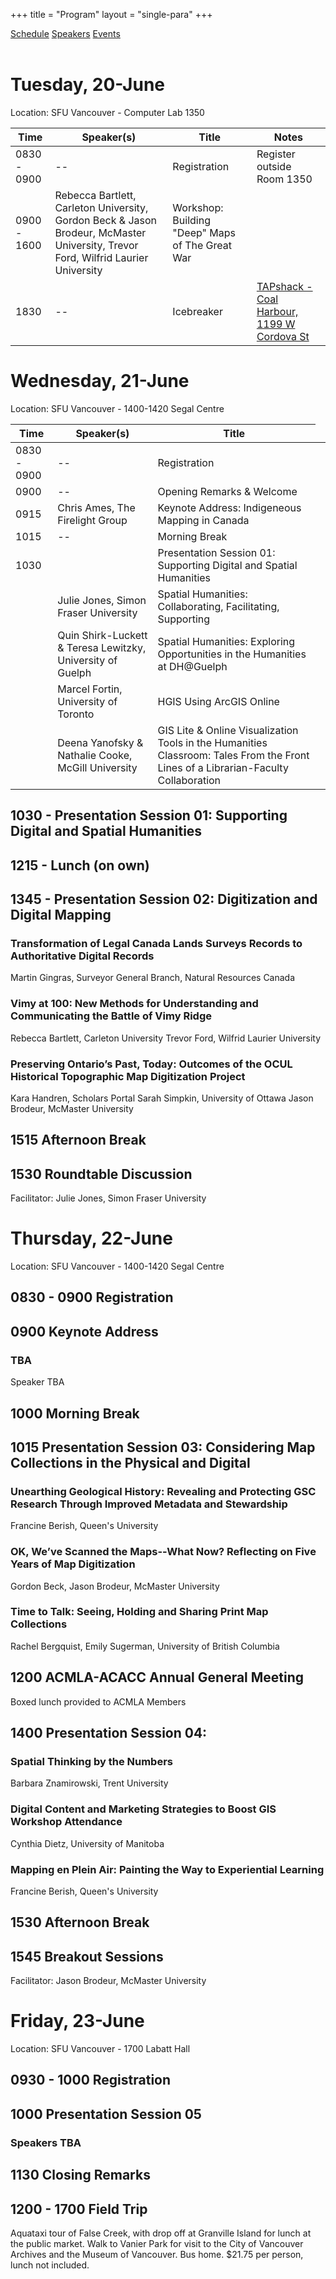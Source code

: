 +++
title = "Program"
layout = "single-para"
+++

<div class="program expanded button-group">
  <a href="../schedule" class="button active">Schedule</a>
  <a href="../speakers" class="button">Speakers</a>
  <a href="../events" class="button">Events</a>
</div>
<br />

# Tuesday, 20-June
Location: SFU Vancouver - Computer Lab 1350

|Time      | Speaker(s) | Title | Notes |
|------------| -----------| -----------|-----------|
|0830 - 0900|--|Registration|Register outside Room 1350|
|0900 - 1600|Rebecca Bartlett, Carleton University, Gordon Beck & Jason Brodeur, McMaster University, Trevor Ford, Wilfrid Laurier University |Workshop: Building "Deep" Maps of The Great War||
|1830|--|Icebreaker|[TAPshack - Coal Harbour, 1199 W Cordova St](http://tapshack.ca/menu.html)|

# Wednesday, 21-June
Location: SFU Vancouver - 1400-1420 Segal Centre 

|Time      | Speaker(s) | Title |
|------------|-----------|-----------|
|0830 - 0900|--|Registration|
|0900|--|Opening Remarks & Welcome|
|0915|Chris Ames, The Firelight Group|Keynote Address: Indigeneous Mapping in Canada|
|1015|--|Morning Break|
|1030|<td colspan=2> Presentation Session 01: Supporting Digital and Spatial Humanities</td>|
||Julie Jones, Simon Fraser University|Spatial Humanities: Collaborating, Facilitating, Supporting|
||Quin Shirk-Luckett & Teresa Lewitzky, University of Guelph|Spatial Humanities: Exploring Opportunities in the Humanities at DH@Guelph|
||Marcel Fortin, University of Toronto|HGIS Using ArcGIS Online|
||Deena Yanofsky & Nathalie Cooke, McGill University|GIS Lite & Online Visualization Tools in the Humanities Classroom: Tales From the Front Lines of a Librarian-Faculty Collaboration|

## 
## 1030 - Presentation Session 01: Supporting Digital and Spatial Humanities
### 

###  

### 

### 

## 1215 - Lunch (on own)
## 1345 - Presentation Session 02: Digitization and Digital Mapping
### Transformation of Legal Canada Lands Surveys Records to Authoritative Digital Records
Martin Gingras, Surveyor General Branch, Natural Resources Canada
### Vimy at 100: New Methods for Understanding and Communicating the Battle of Vimy Ridge
Rebecca Bartlett, Carleton University
Trevor Ford, Wilfrid Laurier University
### Preserving Ontario’s Past, Today: Outcomes of the OCUL Historical Topographic Map Digitization Project 
Kara Handren, Scholars Portal 
Sarah Simpkin, University of Ottawa
Jason Brodeur, McMaster University
## 1515 Afternoon Break
## 1530 Roundtable Discussion
Facilitator: Julie Jones, Simon Fraser University

# Thursday, 22-June
Location: SFU Vancouver - 1400-1420 Segal Centre
## 0830 - 0900 Registration 
## 0900 Keynote Address
### TBA
Speaker TBA
## 1000 Morning Break
## 1015 Presentation Session 03: Considering Map Collections in the Physical and Digital
### Unearthing Geological History: Revealing and Protecting GSC Research Through Improved Metadata and Stewardship
Francine Berish, Queen's University 
### OK, We’ve Scanned the Maps--What Now? Reflecting on Five Years of Map Digitization
Gordon Beck, Jason Brodeur, McMaster University
### Time to Talk: Seeing, Holding and Sharing Print Map Collections
Rachel Bergquist, Emily Sugerman, University of British Columbia

## 1200 ACMLA-ACACC Annual General Meeting
Boxed lunch provided to ACMLA Members

## 1400 Presentation Session 04: 
### Spatial Thinking by the Numbers 
Barbara Znamirowski, Trent University
### Digital Content and Marketing Strategies to Boost GIS Workshop Attendance
Cynthia Dietz, University of Manitoba
### Mapping en Plein Air: Painting the Way to Experiential Learning
Francine Berish, Queen's University 

## 1530 Afternoon Break

## 1545 Breakout Sessions
Facilitator: Jason Brodeur, McMaster University

# Friday, 23-June
Location: SFU Vancouver - 1700 Labatt Hall
## 0930 - 1000 Registration 
## 1000 Presentation Session 05 
### Speakers TBA
## 1130 Closing Remarks
## 1200 - 1700 Field Trip
Aquataxi tour of False Creek, with drop off at Granville Island for lunch at the public market. Walk to Vanier Park for visit to the City of Vancouver Archives and the Museum of Vancouver. Bus home. $21.75 per person, lunch not included.
